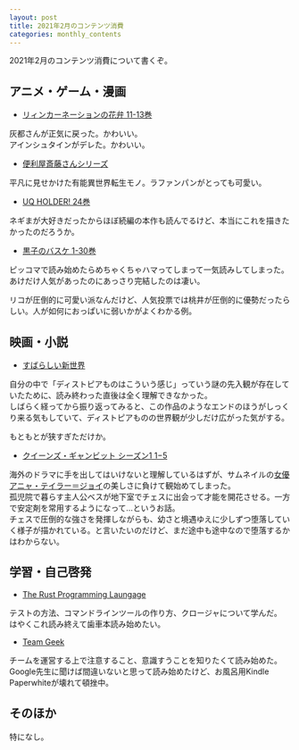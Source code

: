 ```yaml
---
layout: post
title: 2021年2月のコンテンツ消費
categories: monthly_contents
---
```


2021年2月のコンテンツ消費について書くぞ。

## アニメ・ゲーム・漫画

- [リィンカーネーションの花弁 11-13巻](https://amzn.to/3ru8TTx)

灰都さんが正気に戻った。かわいい。  
アインシュタインがデレた。かわいい。

- [便利屋斎藤さんシリーズ](https://amzn.to/3rud81E)

平凡に見せかけた有能異世界転生モノ。ラファンパンがとっても可愛い。

- [UQ HOLDER! 24巻](https://amzn.to/3r6yZfG)

ネギまが大好きだったからほぼ続編の本作も読んでるけど、本当にこれを描きたかったのだろうか。

- [黒子のバスケ 1-30巻](https://amzn.to/2ZULwab)

ピッコマで読み始めたらめちゃくちゃハマってしまって一気読みしてしまった。  
あけだけ人気があったのにあっさり完結したのは凄い。

リコが圧倒的に可愛い派なんだけど、人気投票では桃井が圧倒的に優勢だったらしい。人が如何におっぱいに弱いかがよくわかる例。


## 映画・小説

- [すばらしい新世界](https://amzn.to/3lavsJu)

自分の中で「ディストピアものはこういう感じ」っていう謎の先入観が存在していたために、読み終わった直後は全く理解できなかった。  
しばらく経ってから振り返ってみると、この作品のようなエンドのほうがしっくり来る気もしていて、ディストピアものの世界観が少しだけ広がった気がする。

もともとが狭すぎただけか。

- [クイーンズ・ギャンビット シーズン1 1−5](https://www.netflix.com/title/80234304?s=i&trkid=14751296)

海外のドラマに手を出してはいけないと理解しているはずが、サムネイルの[女優 アニャ・テイラー＝ジョイ](https://www.wwdjapan.com/articles/1146829)の美しさに負けて観始めてしまった。  
孤児院で暮らす主人公ベスが地下室でチェスに出会って才能を開花させる。一方で安定剤を常用するようになって…というお話。  
チェスで圧倒的な強さを発揮しながらも、幼さと境遇ゆえに少しずつ堕落していく様子が描かれている。と言いたいのだけど、まだ途中も途中なので堕落するかはわからない。


## 学習・自己啓発
- [The Rust Programming Laungage](https://doc.rust-jp.rs/book-ja/title-page.html)

テストの方法、コマンドラインツールの作り方、クロージャについて学んだ。  
はやくこれ読み終えて歯車本読み始めたい。

- [Team Geek](https://amzn.to/37QlTeU)

チームを運営する上で注意すること、意識すうことを知りたくて読み始めた。Google先生に聞けば間違いないと思って読み始めたけど、お風呂用Kindle Paperwhiteが壊れて頓挫中。

## そのほか
特になし。

